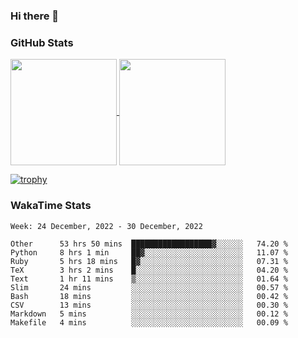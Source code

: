 ### Hi there 👋

### GitHub Stats

<a href="https://github.com/anuraghazra/github-readme-stats">
  <img align="center" height="170px" src="https://github-readme-stats.vercel.app/api/top-langs/?username=tksfjt1024&layout=compact&count_private=true&show_icons=true&show_icons=true&theme=graywhite" />
</a>
<a href="https://github.com/anuraghazra/github-readme-stats">
  <img align="center" height="170px" src="https://github-readme-stats.vercel.app/api?username=tksfjt1024&count_private=true&show_icons=true&show_icons=true&theme=graywhite" />
</a>

[![trophy](https://github-profile-trophy.vercel.app/?username=tksfjt1024)](https://github.com/ryo-ma/github-profile-trophy)

### WakaTime Stats

<!--START_SECTION:waka-->
```text
Week: 24 December, 2022 - 30 December, 2022

Other      53 hrs 50 mins  ██████████████████▓░░░░░░   74.20 % 
Python     8 hrs 1 min     ██▓░░░░░░░░░░░░░░░░░░░░░░   11.07 % 
Ruby       5 hrs 18 mins   █▓░░░░░░░░░░░░░░░░░░░░░░░   07.31 % 
TeX        3 hrs 2 mins    █░░░░░░░░░░░░░░░░░░░░░░░░   04.20 % 
Text       1 hr 11 mins    ▒░░░░░░░░░░░░░░░░░░░░░░░░   01.64 % 
Slim       24 mins         ░░░░░░░░░░░░░░░░░░░░░░░░░   00.57 % 
Bash       18 mins         ░░░░░░░░░░░░░░░░░░░░░░░░░   00.42 % 
CSV        13 mins         ░░░░░░░░░░░░░░░░░░░░░░░░░   00.30 % 
Markdown   5 mins          ░░░░░░░░░░░░░░░░░░░░░░░░░   00.12 % 
Makefile   4 mins          ░░░░░░░░░░░░░░░░░░░░░░░░░   00.09 % 
```
<!--END_SECTION:waka-->
